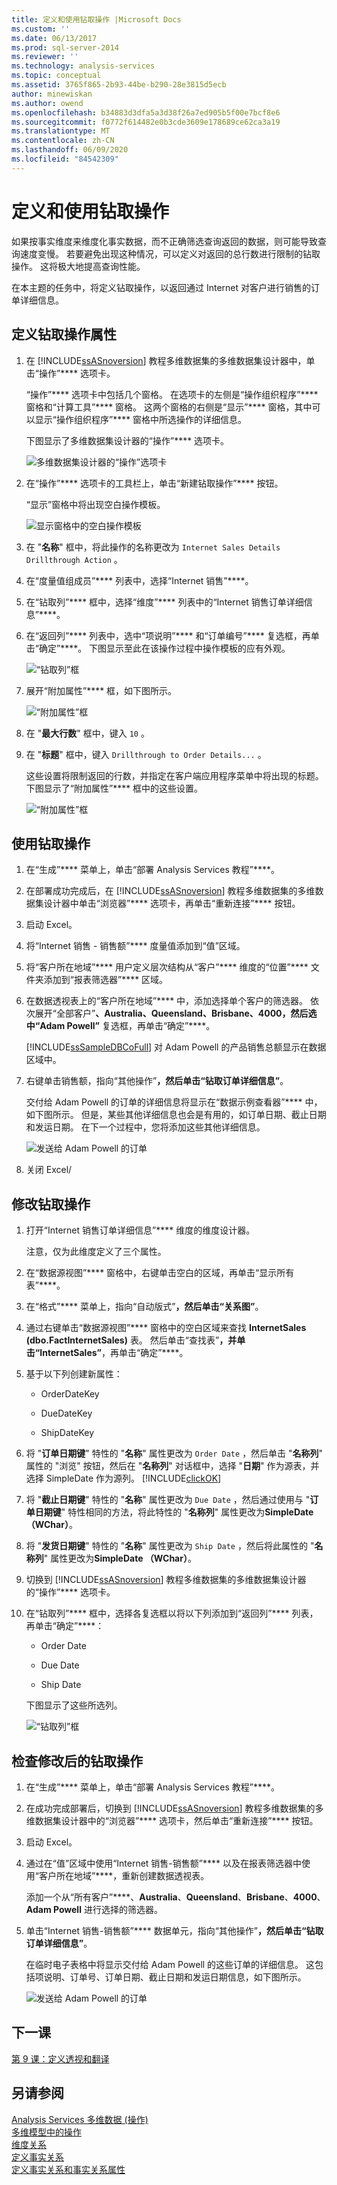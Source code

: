 ```yaml
---
title: 定义和使用钻取操作 |Microsoft Docs
ms.custom: ''
ms.date: 06/13/2017
ms.prod: sql-server-2014
ms.reviewer: ''
ms.technology: analysis-services
ms.topic: conceptual
ms.assetid: 3765f865-2b93-44be-b290-28e3815d5ecb
author: minewiskan
ms.author: owend
ms.openlocfilehash: b34883d3dfa5a3d38f26a7ed905b5f00e7bcf8e6
ms.sourcegitcommit: f0772f614482e0b3cde3609e178689ce62ca3a19
ms.translationtype: MT
ms.contentlocale: zh-CN
ms.lasthandoff: 06/09/2020
ms.locfileid: "84542309"
---
```

# <a name="defining-and-using-a-drillthrough-action"></a>定义和使用钻取操作
  如果按事实维度来维度化事实数据，而不正确筛选查询返回的数据，则可能导致查询速度变慢。 若要避免出现这种情况，可以定义对返回的总行数进行限制的钻取操作。 这将极大地提高查询性能。  
  
 在本主题的任务中，将定义钻取操作，以返回通过 Internet 对客户进行销售的订单详细信息。  
  
## <a name="defining-the-drillthrough-action-properties"></a>定义钻取操作属性  
  
1.  在 [!INCLUDE[ssASnoversion](../includes/ssasnoversion-md.md)] 教程多维数据集的多维数据集设计器中，单击“操作”**** 选项卡。  
  
     “操作”**** 选项卡中包括几个窗格。 在选项卡的左侧是“操作组织程序”**** 窗格和“计算工具”**** 窗格。 这两个窗格的右侧是“显示”**** 窗格，其中可以显示“操作组织程序”**** 窗格中所选操作的详细信息。  
  
     下图显示了多维数据集设计器的“操作”**** 选项卡。  
  
     ![多维数据集设计器的“操作”选项卡](../../2014/tutorials/media/l8-action1.gif "多维数据集设计器的“操作”选项卡")  
  
2.  在“操作”**** 选项卡的工具栏上，单击“新建钻取操作”**** 按钮。  
  
     “显示”窗格中将出现空白操作模板。  
  
     ![显示窗格中的空白操作模板](../../2014/tutorials/media/l8-action2.gif "显示窗格中的空白操作模板")  
  
3.  在 "**名称**" 框中，将此操作的名称更改为 `Internet Sales Details Drillthrough Action` 。  
  
4.  在“度量值组成员”**** 列表中，选择“Internet 销售”****。  
  
5.  在“钻取列”**** 框中，选择“维度”**** 列表中的“Internet 销售订单详细信息”****。  
  
6.  在“返回列”**** 列表中，选中“项说明”**** 和“订单编号”**** 复选框，再单击“确定”****。 下图显示至此在该操作过程中操作模板的应有外观。  
  
     ![“钻取列”框](../../2014/tutorials/media/l8-action3.gif "“钻取列”框")  
  
7.  展开“附加属性”**** 框，如下图所示。  
  
     ![“附加属性”框](../../2014/tutorials/media/l8-action4.gif "“附加属性”框")  
  
8.  在 "**最大行数**" 框中，键入 `10` 。  
  
9. 在 "**标题**" 框中，键入 `Drillthrough to Order Details...` 。  
  
     这些设置将限制返回的行数，并指定在客户端应用程序菜单中将出现的标题。 下图显示了“附加属性”**** 框中的这些设置。  
  
     ![“附加属性”框](../../2014/tutorials/media/l8-action5.gif "“附加属性”框")  
  
## <a name="using-the-drillthrough-action"></a>使用钻取操作  
  
1.  在“生成”**** 菜单上，单击“部署 Analysis Services 教程”****。  
  
2.  在部署成功完成后，在 [!INCLUDE[ssASnoversion](../includes/ssasnoversion-md.md)] 教程多维数据集的多维数据集设计器中单击“浏览器”**** 选项卡，再单击“重新连接”**** 按钮。  
  
3.  启动 Excel。  
  
4.  将“Internet 销售 - 销售额”**** 度量值添加到“值”区域。  
  
5.  将“客户所在地域”**** 用户定义层次结构从“客户”**** 维度的“位置”**** 文件夹添加到“报表筛选器”**** 区域。  
  
6.  在数据透视表上的“客户所在地域”**** 中，添加选择单个客户的筛选器。 依次展开“全部客户”****、**Australia**、**Queensland**、**Brisbane**、**4000**，然后选中“Adam Powell”**** 复选框，再单击“确定”****。  
  
     [!INCLUDE[ssSampleDBCoFull](../includes/sssampledbcofull-md.md)] 对 Adam Powell 的产品销售总额显示在数据区域中。  
  
7.  右键单击销售额，指向“其他操作”****，然后单击“钻取订单详细信息”****。  
  
     交付给 Adam Powell 的订单的详细信息将显示在“数据示例查看器”**** 中，如下图所示。 但是，某些其他详细信息也会是有用的，如订单日期、截止日期和发运日期。 在下一个过程中，您将添加这些其他详细信息。  
  
     ![发送给 Adam Powell 的订单](../../2014/tutorials/media/l8-action6.gif "发送给 Adam Powell 的订单")  
  
8.  关闭 Excel/  
  
## <a name="modifying-the-drillthrough-action"></a>修改钻取操作  
  
1.  打开“Internet 销售订单详细信息”**** 维度的维度设计器。  
  
     注意，仅为此维度定义了三个属性。  
  
2.  在“数据源视图”**** 窗格中，右键单击空白的区域，再单击“显示所有表”****。  
  
3.  在“格式”**** 菜单上，指向“自动版式”****，然后单击“关系图”****。  
  
4.  通过右键单击“数据源视图”**** 窗格中的空白区域来查找 **InternetSales (dbo.FactInternetSales)** 表。 然后单击“查找表”****，并单击“InternetSales”****，再单击“确定”****。  
  
5.  基于以下列创建新属性：  
  
    -   OrderDateKey  
  
    -   DueDateKey  
  
    -   ShipDateKey  
  
6.  将 "**订单日期键**" 特性的 "**名称**" 属性更改为 `Order Date` ，然后单击 "**名称列**" 属性的 "浏览" 按钮，然后在 "**名称列**" 对话框中，选择 "**日期**" 作为源表，并选择 SimpleDate 作为源列。 [!INCLUDE[clickOK](../includes/clickok-md.md)]  
  
7.  将 "**截止日期键**" 特性的 "**名称**" 属性更改为 `Due Date` ，然后通过使用与 "**订单日期键**" 特性相同的方法，将此特性的 "**名称列**" 属性更改为**SimpleDate （WChar）**。  
  
8.  将 "**发货日期键**" 特性的 "**名称**" 属性更改为 `Ship Date` ，然后将此属性的 "**名称列**" 属性更改为**SimpleDate （WChar）**。  
  
9. 切换到 [!INCLUDE[ssASnoversion](../includes/ssasnoversion-md.md)] 教程多维数据集的多维数据集设计器的“操作”**** 选项卡。  
  
10. 在“钻取列”**** 框中，选择各复选框以将以下列添加到“返回列”**** 列表，再单击“确定”****：  
  
    -   Order Date  
  
    -   Due Date  
  
    -   Ship Date  
  
     下图显示了这些所选列。  
  
     ![“钻取列”框](../../2014/tutorials/media/l8-action7.gif "“钻取列”框")  
  
## <a name="reviewing-the-modified-drillthrough-action"></a>检查修改后的钻取操作  
  
1.  在“生成”**** 菜单上，单击“部署 Analysis Services 教程”****。  
  
2.  在成功完成部署后，切换到 [!INCLUDE[ssASnoversion](../includes/ssasnoversion-md.md)] 教程多维数据集的多维数据集设计器中的“浏览器”**** 选项卡，然后单击“重新连接”**** 按钮。  
  
3.  启动 Excel。  
  
4.  通过在“值”区域中使用“Internet 销售-销售额”**** 以及在报表筛选器中使用“客户所在地域”****，重新创建数据透视表。  
  
     添加一个从“所有客户”****、**Australia**、**Queensland**、**Brisbane**、**4000**、**Adam Powell** 进行选择的筛选器。  
  
5.  单击“Internet 销售-销售额”**** 数据单元，指向“其他操作”****，然后单击“钻取订单详细信息”****。  
  
     在临时电子表格中将显示交付给 Adam Powell 的这些订单的详细信息。 这包括项说明、订单号、订单日期、截止日期和发运日期信息，如下图所示。  
  
     ![发送给 Adam Powell 的订单](../../2014/tutorials/media/l8-action8.gif "发送给 Adam Powell 的订单")  
  
## <a name="next-lesson"></a>下一课  
 [第 9 课：定义透视和翻译](lesson-9-defining-perspectives-and-translations.md)  
  
## <a name="see-also"></a>另请参阅  
 [Analysis Services 多维数据 &#40;操作&#41;](multidimensional-models/actions-analysis-services-multidimensional-data.md)   
 [多维模型中的操作](multidimensional-models/actions-in-multidimensional-models.md)   
 [维度关系](multidimensional-models-olap-logical-cube-objects/dimension-relationships.md)   
 [定义事实关系](lesson-5-2-defining-a-fact-relationship.md)   
 [定义事实关系和事实关系属性](multidimensional-models/define-a-fact-relationship-and-fact-relationship-properties.md)  
  
  
